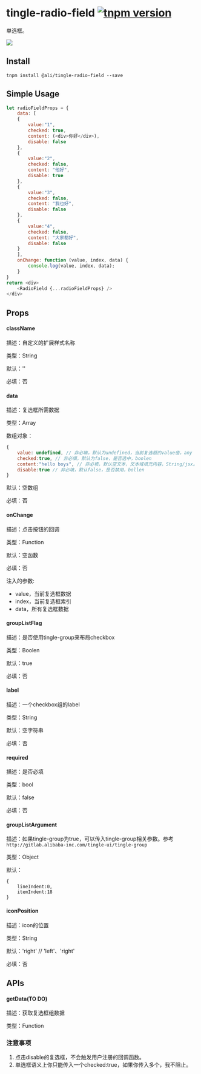 # tingle-radio-field [![tnpm version](http://web.npm.alibaba-inc.com/badge/v/@ali/tingle-radio-field.svg?style=flat-square)](http://web.npm.alibaba-inc.com/package/@ali/tingle-radio-field)

单选框。

![](http://gtms01.alicdn.com/tps/i1/TB1NxzWJFXXXXXiXVXXbLzyZVXX-320-194.png)

## Install

```
tnpm install @ali/tingle-radio-field --save
```

## Simple Usage
```javascript
let radioFieldProps = {
    data: [
    {
        value:"1",
        checked: true,
        content: (<div>你好</div>),
        disable: false
    }, 
    {
        value:"2",
        checked: false,
        content: "他好",
        disable: true
    }, 
    {
        value:"3",
        checked: false,
        content: "我也好",
        disable: false
    }, 
    {
        value:"4",
        checked: false,
        content: "大家都好",
        disable: false
    }
    ],
    onChange: function (value, index, data) {
        console.log(value, index, data);
    }
}
return <div>
    <RadioField {...radioFieldProps} />
</div>
```
## Props
#### className

描述：自定义的扩展样式名称

类型：String

默认：''

必填：否

#### data

描述：复选框所需数据

类型：Array

数组对象：
```javascript
{
    value: undefined, // 非必填，默认为undefined，当前复选框的value值，any
    checked:true, // 非必填，默认为false，是否选中，boolen
    content:"hello boys", // 非必填，默认空文本，文本域填充内容，String/jsx。该属性原名text，可继续使用，但不推荐。
    disable:true // 非必填，默认false，是否禁用，bollen
}    
```


默认：空数组

必填：否

#### onChange

描述：点击按钮的回调

类型：Function  

默认：空函数

必填：否

注入的参数:  
- value，当前复选框数据  
- index，当前复选框索引  
- data，所有复选框数据  

#### groupListFlag

描述：是否使用tingle-group来布局checkbox

类型：Boolen

默认：true

必填：否

#### label

描述：一个checkbox组的label

类型：String

默认：空字符串

必填：否

#### required

描述：是否必填

类型：bool

默认：false

必填：否

#### groupListArgument

描述：如果tingle-group为true，可以传入tingle-group相关参数。参考`http://gitlab.alibaba-inc.com/tingle-ui/tingle-group`

类型：Object

默认：  
```
{
    lineIndent:0,
    itemIndent:18
}
```

#### iconPosition

描述：icon的位置

类型：String

默认：'right' // 'left'、'right'

必填：否

## APIs
#### getData(TO DO)

描述：获取复选框组数据

类型：Function

### 注意事项

1. 点击disable的复选框，不会触发用户注册的回调函数。
2. 单选框语义上你只能传入一个checked:true，如果你传入多个，我不阻止。
